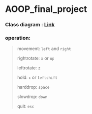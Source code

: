 # AOOP_final_project

### Class diagram : [Link](https://lucid.app/lucidchart/4911a571-efd4-4df8-aabf-7627e0d20752/edit?viewport_loc=-448%2C-1590%2C3472%2C1800%2CHWEp-vi-RSFO&invitationId=inv_c59ab6a3-87f9-44c6-ae2e-904d97c9c4bf)

### operation:
> movement: `left` and `right`
> 
> rightrotate: `x` or `up`
> 
> leftrotate: `z`
> 
> hold: `c` or `leftshift`
> 
> harddrop: `space`
> 
> slowdrop: `down`
> 
> quit: `esc`
> 
